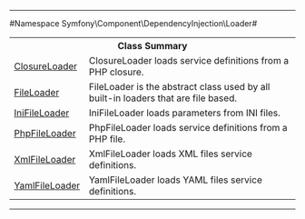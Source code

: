 - - -

#Namespace Symfony\Component\DependencyInjection\Loader#

<table class="title">
<tr><th colspan="2" class="title">Class Summary</th></tr>
<tr><td class="name"><a href="https://github.com/JeyDotC/Hirudo-docs/blob/master/symfony/component/dependencyinjection/loader/closureloader.html">ClosureLoader</a></td><td class="description">ClosureLoader loads service definitions from a PHP closure.
</td></tr>
<tr><td class="name"><a href="https://github.com/JeyDotC/Hirudo-docs/blob/master/symfony/component/dependencyinjection/loader/fileloader.html">FileLoader</a></td><td class="description">FileLoader is the abstract class used by all built-in loaders that are file based.</td></tr>
<tr><td class="name"><a href="https://github.com/JeyDotC/Hirudo-docs/blob/master/symfony/component/dependencyinjection/loader/inifileloader.html">IniFileLoader</a></td><td class="description">IniFileLoader loads parameters from INI files.</td></tr>
<tr><td class="name"><a href="https://github.com/JeyDotC/Hirudo-docs/blob/master/symfony/component/dependencyinjection/loader/phpfileloader.html">PhpFileLoader</a></td><td class="description">PhpFileLoader loads service definitions from a PHP file.
</td></tr>
<tr><td class="name"><a href="https://github.com/JeyDotC/Hirudo-docs/blob/master/symfony/component/dependencyinjection/loader/xmlfileloader.html">XmlFileLoader</a></td><td class="description">XmlFileLoader loads XML files service definitions.</td></tr>
<tr><td class="name"><a href="https://github.com/JeyDotC/Hirudo-docs/blob/master/symfony/component/dependencyinjection/loader/yamlfileloader.html">YamlFileLoader</a></td><td class="description">YamlFileLoader loads YAML files service definitions.
</td></tr>
</table>

- - -

